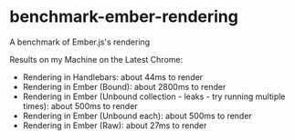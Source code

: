 benchmark-ember-rendering
=========================

A benchmark of Ember.js's rendering


Results on my Machine on the Latest Chrome:

- Rendering in Handlebars: about 44ms to render
- Rendering in Ember (Bound): about 2800ms to render
- Rendering in Ember (Unbound collection - leaks - try running multiple times): about 500ms to render
- Rendering in Ember (Unbound each): about 500ms to render
- Rendering in Ember (Raw): about 27ms to render
